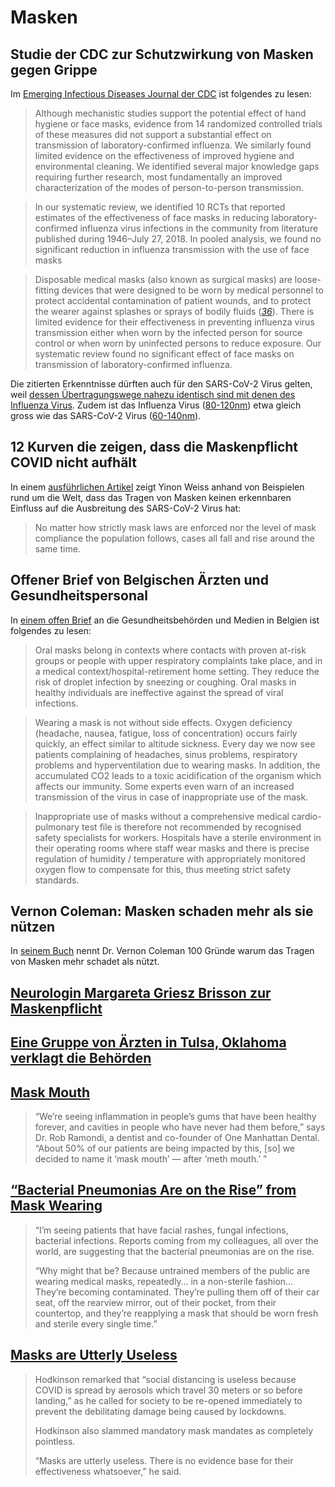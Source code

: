 # Masken

## Studie der CDC zur Schutzwirkung von Masken gegen Grippe

Im [Emerging Infectious Diseases Journal der CDC](https://wwwnc.cdc.gov/eid/article/26/5/19-0994_article) ist folgendes zu lesen:

> Although mechanistic studies support the potential effect of hand hygiene or face masks, evidence from 14 randomized controlled trials of these measures did not support a substantial effect on transmission of laboratory-confirmed influenza. We similarly found limited evidence on the effectiveness of improved hygiene and environmental cleaning. We identified several major knowledge gaps requiring further research, most fundamentally an improved characterization of the modes of person-to-person transmission.

> In our systematic review, we identified 10 RCTs that reported estimates of the effectiveness of face masks in reducing laboratory-confirmed influenza virus infections in the community from literature published during 1946–July 27, 2018. In pooled analysis, we found no significant reduction in influenza transmission with the use of face masks

> Disposable medical masks \(also known as surgical masks\) are loose-fitting devices that were designed to be worn by medical personnel to protect accidental contamination of patient wounds, and to protect the wearer against splashes or sprays of bodily fluids \([_36_](https://wwwnc.cdc.gov/eid/article/26/5/19-0994_article#r36)\). There is limited evidence for their effectiveness in preventing influenza virus transmission either when worn by the infected person for source control or when worn by uninfected persons to reduce exposure. Our systematic review found no significant effect of face masks on transmission of laboratory-confirmed influenza.

Die zitierten Erkenntnisse dürften auch für den SARS-CoV-2 Virus gelten, weil [dessen Übertragungswege nahezu identisch sind mit denen des Influenza Virus](https://www.who.int/emergencies/diseases/novel-coronavirus-2019/question-and-answers-hub/q-a-detail/q-a-similarities-and-differences-covid-19-and-influenza#). Zudem ist das Influenza Virus \([80-120nm](https://en.wikipedia.org/wiki/Influenza_A_virus#Structure_and_genetics)\) etwa gleich gross wie das SARS-CoV-2 Virus \([60-140nm](https://www.ncbi.nlm.nih.gov/books/NBK554776/#article-52171.s2)\).

## 12 Kurven die zeigen, dass die Maskenpflicht COVID nicht aufhält

In einem [ausführlichen Artikel](https://thefederalist.com/2020/10/29/these-12-graphs-show-mask-mandates-do-nothing-to-stop-covid/) zeigt Yinon Weiss anhand von Beispielen rund um die Welt, dass das Tragen von Masken keinen erkennbaren Einfluss auf die Ausbreitung des SARS-CoV-2 Virus hat:

> No matter how strictly mask laws are enforced nor the level of mask compliance the population follows, cases all fall and rise around the same time.

## Offener Brief von Belgischen Ärzten und Gesundheitspersonal

In [einem offen Brief](https://docs4opendebate.be/en/open-letter/) an die Gesundheitsbehörden und Medien in Belgien ist folgendes zu lesen:

> Oral masks belong in contexts where contacts with proven at-risk groups or people with upper respiratory complaints take place, and in a medical context/hospital-retirement home setting. They reduce the risk of droplet infection by sneezing or coughing. Oral masks in healthy individuals are ineffective against the spread of viral infections.

> Wearing a mask is not without side effects. Oxygen deficiency \(headache, nausea, fatigue, loss of concentration\) occurs fairly quickly, an effect similar to altitude sickness. Every day we now see patients complaining of headaches, sinus problems, respiratory problems and hyperventilation due to wearing masks. In addition, the accumulated CO2 leads to a toxic acidification of the organism which affects our immunity. Some experts even warn of an increased transmission of the virus in case of inappropriate use of the mask.

> Inappropriate use of masks without a comprehensive medical cardio-pulmonary test file is therefore not recommended by recognised safety specialists for workers. Hospitals have a sterile environment in their operating rooms where staff wear masks and there is precise regulation of humidity / temperature with appropriately monitored oxygen flow to compensate for this, thus meeting strict safety standards.

## Vernon Coleman: Masken schaden mehr als sie nützen

In [seinem Buch](https://github.com/ohnemaske/ohnemaske/raw/master/.gitbook/assets/5212a3fd-e4f5-468d-ab9e-0d63f6689caf.pdf) nennt Dr. Vernon Coleman 100 Gründe warum das Tragen von Masken mehr schadet als nützt.

## [Neurologin Margareta Griesz Brisson zur Maskenpflicht](https://www.bitchute.com/video/ughAZr5wycHV/)

## [Eine Gruppe von Ärzten in Tulsa, Oklahoma verklagt die Behörden](https://www.youtube.com/watch?v=ZbmvCKcUNuA)

## [Mask Mouth](https://nypost.com/2020/08/05/mask-mouth-is-a-seriously-stinky-side-effect-of-wearing-masks/)

> “We’re seeing inflammation in people’s gums that have been healthy forever, and cavities in people who have never had them before,” says Dr. Rob Ramondi, a dentist and co-founder of One Manhattan Dental. “About 50% of our patients are being impacted by this, \[so\] we decided to name it ‘mask mouth’ — after ‘meth mouth.’ ”

## [“Bacterial Pneumonias Are on the Rise” from Mask Wearing](https://www.globalresearch.ca/medical-doctor-warns-bacterial-pneumonias-rise-mask-wearing/5725848)

> “I’m seeing patients that have facial rashes, fungal infections, bacterial infections. Reports coming from my colleagues, all over the world, are suggesting that the bacterial pneumonias are on the rise.
>
> “Why might that be? Because untrained members of the public are wearing medical masks, repeatedly… in a non-sterile fashion… They’re becoming contaminated. They’re pulling them off of their car seat, off the rearview mirror, out of their pocket, from their countertop, and they’re reapplying a mask that should be worn fresh and sterile every single time.”

## [Masks are Utterly Useless](https://summit.news/2020/11/18/top-pathologist-claims-coronavirus-is-the-greatest-hoax-ever-perpetrated-on-an-unsuspecting-public/)

> Hodkinson remarked that “social distancing is useless because COVID is spread by aerosols which travel 30 meters or so before landing,” as he called for society to be re-opened immediately to prevent the debilitating damage being caused by lockdowns.
>
> Hodkinson also slammed mandatory mask mandates as completely pointless.
>
> “Masks are utterly useless. There is no evidence base for their effectiveness whatsoever,” he said.

